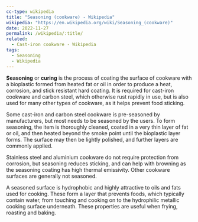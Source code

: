 ```yaml
---
cc-type: wikipedia
title: "Seasoning (cookware) - Wikipedia"
wikipedia: "https://en.wikipedia.org/wiki/Seasoning_(cookware)"
date: 2022-11-27
permalink: /wikipedia/:title/
related:
  - Cast-iron cookware - Wikipedia
tags:
  - Seasoning
  - Wikipedia
---
```

**Seasoning** or **curing** is the process of coating the surface of cookware with a bioplastic formed from heated fat or oil in order to produce a heat, corrosion, and stick resistant hard coating. It is required for cast-iron cookware and carbon steel, which otherwise rust rapidly in use, but is also used for many other types of cookware, as it helps prevent food sticking.

Some cast-iron and carbon steel cookware is pre-seasoned by manufacturers, but most needs to be seasoned by the users. To form seasoning, the item is thoroughly cleaned, coated in a very thin layer of fat or oil, and then heated beyond the smoke point until the bioplastic layer forms. The surface may then be lightly polished, and further layers are commonly applied.

Stainless steel and aluminium cookware do not require protection from corrosion, but seasoning reduces sticking, and can help with browning as the seasoning coating has high thermal emissivity. Other cookware surfaces are generally not seasoned.

A seasoned surface is hydrophobic and highly attractive to oils and fats used for cooking. These form a layer that prevents foods, which typically contain water, from touching and cooking on to the hydrophilic metallic cooking surface underneath. These properties are useful when frying, roasting and baking.